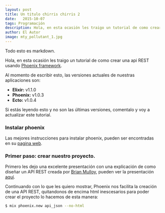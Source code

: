 ```yaml
---
layout: post
title: Un titulo chirris chirris 2
date:   2015-10-07
tags: Programación
description: Hola, en esta ocasión les traigo un tutorial de como crear una api REST usando [Phoenix framework](http://www.phoenixframework.org/).
author: El Autor
image: mty_pollutant_1.jpg
---
```


Todo esto es markdown.

Hola, en esta ocasión les traigo un tutorial de como crear una api REST usando [Phoenix framework](http://www.phoenixframework.org/).

Al momento de escribir esto, las versiones actuales de nuestras aplicaciones son:

- **Elixir:** v1.1.0
- **Phoenix:** v1.0.3
- **Ecto:** v1.0.4

Si estás leyendo esto y no son las últimas versiones, comentalo y voy a actualizar este tutorial.

### Instalar phoenix

Las mejores instrucciones para instalar phoenix, pueden ser encontradas en su [pagina web](http://www.phoenixframework.org/docs/installation).

### Primer paso: crear nuestro proyecto.

Primero les dejo una excelente presentación con una explicación de como diseñar un API REST creada por [Brian Mulloy](https://twitter.com/landlessness), pueden ver la presentación [aquí](../assets/tarballs/restful-api-design--mulloy-2ed.pdf).

Continuando con lo que les quiero mostrar, Phoenix nos facilita la creación de una API REST, quitandonos de encima html inescesarios para poder crear el proyecto lo hacemos de esta manera:

```bash
$ mix phoenix.new api_json --no-html
```